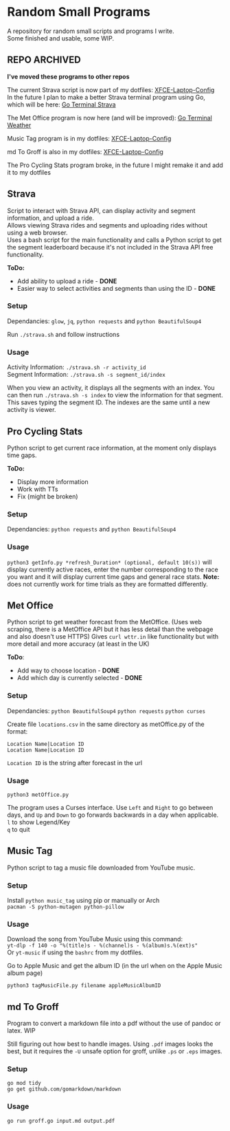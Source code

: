 # Random Small Programs

A repository for random small scripts and programs I write.  
Some finished and usable, some WIP. 

## REPO ARCHIVED

**I've moved these programs to other repos**

The current Strava script is now part of my dotfiles: [XFCE-Laptop-Config](https://github.com/randomcoder67/XFCE-Laptop-Config)  
In the future I plan to make a better Strava terminal program using Go, which will be here: [Go Terminal Strava](https://github.com/randomcoder67/Go-Terminal-Strava)

The Met Office program is now here (and will be improved): [Go Terminal Weather](https://github.com/randomcoder67/Go-Terminal-Weather)

Music Tag program is in my dotfiles: [XFCE-Laptop-Config](https://github.com/randomcoder67/XFCE-Laptop-Config)

md To Groff is also in my dotfiles: [XFCE-Laptop-Config](https://github.com/randomcoder67/XFCE-Laptop-Config)

The Pro Cycling Stats program broke, in the future I might remake it and add it to my dotfiles

## Strava

Script to interact with Strava API, can display activity and segment information, and upload a ride.  
Allows viewing Strava rides and segments and uploading rides without using a web browser.  
Uses a bash script for the main functionality and calls a Python script to get the segment leaderboard because it's not included in the Strava API free functionality.

**ToDo:** 
* Add ability to upload a ride - **DONE**
* Easier way to select activities and segments than using the ID - **DONE**

### Setup

Dependancies: `glow`, `jq`, `python requests` and `python BeautifulSoup4`  

Run `./strava.sh` and follow instructions 

### Usage 

Activity Information: `./strava.sh -r activity_id`  
Segment Information: `./strava.sh -s segment_id/index`

When you view an activity, it displays all the segments with an index. You can then run `./strava.sh -s index` to view the information for that segment. This saves typing the segment ID. The indexes are the same until a new activity is viewer. 

## Pro Cycling Stats

Python script to get current race information, at the moment only displays time gaps. 

**ToDo:**
* Display more information
* Work with TTs
* Fix (might be broken)

### Setup

Dependancies: `python requests` and `python BeautifulSoup4`

### Usage

`python3 getInfo.py *refresh_Duration* (optional, default 10(s))` will display currently active races, enter the number corresponding to the race you want and it will display current time gaps and general race stats. **Note:** does not currently work for time trials as they are formatted differently. 

## Met Office 

Python script to get weather forecast from the MetOffice. (Uses web scraping, there is a MetOffice API but it has less detail than the webpage and also doesn't use HTTPS)
Gives `curl wttr.in` like functionality but with more detail and more accuracy (at least in the UK) 

**ToDo**: 
* Add way to choose location - **DONE** 
* Add which day is currently selected - **DONE** 

### Setup 

Dependancies: `python BeautifulSoup4` `python requests` `python curses`

Create file `locations.csv` in the same directory as metOffice.py of the format:
```
Location Name|Location ID
Location Name|Location ID
```

`Location ID` is the string after forecast in the url

### Usage 

`python3 metOffice.py`

The program uses a Curses interface. Use `Left` and `Right` to go between days, and `Up` and `Down` to go forwards backwards in a day when applicable.  
`l` to show Legend/Key  
`q` to quit

## Music Tag 

Python script to tag a music file downloaded from YouTube music. 

### Setup 

Install `python music_tag` using pip or manually or Arch  
`pacman -S python-mutagen python-pillow`  

### Usage 

Download the song from YouTube Music using this command:  
`yt-dlp -f 140 -o "%(title)s - %(channel)s - %(album)s.%(ext)s"`  
Or `yt-music` if using the `bashrc` from my dotfiles. 

Go to Apple Music and get the album ID (in the url when on the Apple Music album page)

`python3 tagMusicFile.py filename appleMusicAlbumID`

## md To Groff 

Program to convert a markdown file into a pdf without the use of pandoc or latex. WIP 

Still figuring out how best to handle images. Using `.pdf` images looks the best, but it requires the `-U` unsafe option for groff, unlike `.ps` or `.eps` images. 

### Setup 

`go mod tidy`  
`go get github.com/gomarkdown/markdown`

### Usage 

`go run groff.go input.md output.pdf`
